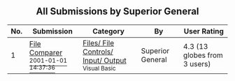 ﻿<div align="center">

## All Submissions by Superior General

</div>

No.  | Submission | Category | By   | User Rating
---- | ---------- | -------- | ---- | -----------
1 | [File Comparer<br /><sup>2001-01-01 14:37:36</sup>](https://github.com/Planet-Source-Code/superior-general-file-comparer__1-14092) | [Files/ File Controls/ Input/ Output<br /><sup>Visual Basic</sup>](../ByCategory/files-file-controls-input-output__1-3.md) | Superior General | 4.3 (13 globes from 3 users)
